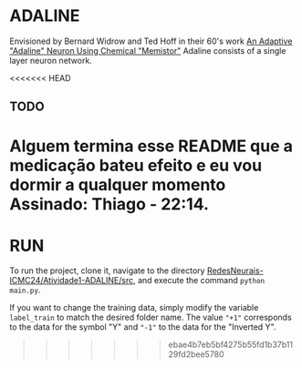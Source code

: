 # ADALINE

Envisioned by Bernard Widrow and Ted Hoff in their 60's work [An Adaptive "Adaline" Neuron Using Chemical "Memistor"](https://isl.stanford.edu/~widrow/papers/t1960anadaptive.pdf)
Adaline consists of a single layer neuron network.

<<<<<<< HEAD
## TODO
Alguem termina esse README que a medicação bateu efeito e eu vou dormir a qualquer momento
Assinado: Thiago - 22:14.
=======
# RUN

To run the project, clone it, navigate to the directory [RedesNeurais-ICMC24/Atividade1-ADALINE/src](https://github.com/rafflezs/RedesNeurais-ICMC24/tree/main/Atividade1-ADALINE/src), and execute the command ```python main.py```.

If you want to change the training data, simply modify the variable ```label_train``` to match the desired folder name. The value ```"+1"``` corresponds to the data for the symbol "Y" and ```"-1"``` to the data for the "Inverted Y".
>>>>>>> ebae4b7eb5bf4275b55fd1b37b1129fd2bee5780
